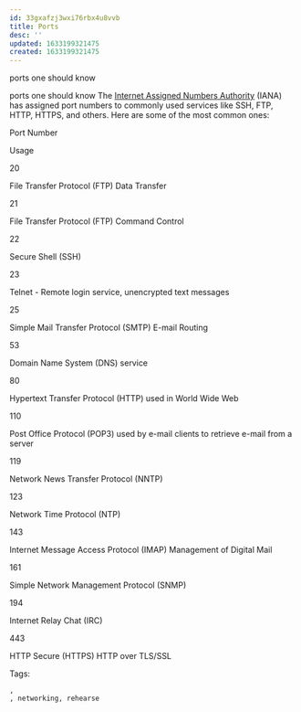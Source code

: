 ```yaml
---
id: 33gxafzj3wxi76rbx4u8vvb
title: Ports
desc: ''
updated: 1633199321475
created: 1633199321475
---
```


ports one should know

ports one should know
The [Internet Assigned Numbers Authority](https://en.wikipedia.org/wiki/Internet_Assigned_Numbers_Authority) (IANA) has assigned port numbers to commonly used services like SSH, FTP, HTTP, HTTPS, and others. Here are some of the most common ones:

Port Number

Usage

20

File Transfer Protocol (FTP) Data Transfer

21

File Transfer Protocol (FTP) Command Control

22

Secure Shell (SSH)

23

Telnet - Remote login service, unencrypted text messages

25

Simple Mail Transfer Protocol (SMTP) E-mail Routing

53

Domain Name System (DNS) service

80

Hypertext Transfer Protocol (HTTP) used in World Wide Web

110

Post Office Protocol (POP3) used by e-mail clients to retrieve e-mail from a server

119

Network News Transfer Protocol (NNTP)

123

Network Time Protocol (NTP)

143

Internet Message Access Protocol (IMAP) Management of Digital Mail

161

Simple Network Management Protocol (SNMP)

194

Internet Relay Chat (IRC)

443

HTTP Secure (HTTPS) HTTP over TLS/SSL

Tags:
  
    , 
    , networking, rehearse
